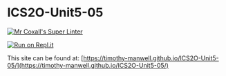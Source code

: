 # ICS2O-Unit5-05

[![Mr Coxall's Super Linter](https://github.com/timothy-manwell/ICS2O-Unit5-05/workflows/Mr%20Coxall's%20Super%20Linter/badge.svg)](https://github.com/timothy-manwell/ICS2O-Unit5-05/actions)

[![Run on Repl.it](https://repl.it/badge/github/timothy-manwell/ICS2O-PWA-Test)](https://repl.it/github/timothy-manwell/ICS2O-Unit5-05)

This site can be found at: [https://timothy-manwell.github.io/ICS2O-Unit5-05/](https://timothy-manwell.github.io/ICS2O-Unit5-05/)
